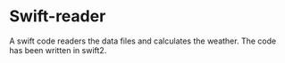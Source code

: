 # Swift-reader
A swift code readers the data files and calculates the weather. The code has been written in swift2.  
